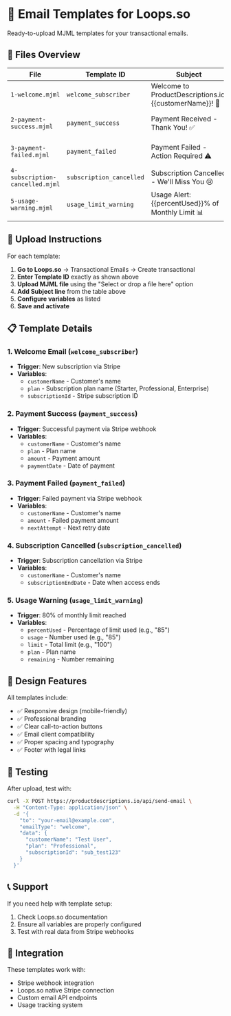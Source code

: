 # 📧 Email Templates for Loops.so

Ready-to-upload MJML templates for your transactional emails.

## 📁 Files Overview

| File | Template ID | Subject | Variables |
|------|-------------|---------|-----------|
| `1-welcome.mjml` | `welcome_subscriber` | Welcome to ProductDescriptions.io, {{customerName}}! 🎉 | customerName, plan, subscriptionId |
| `2-payment-success.mjml` | `payment_success` | Payment Received - Thank You! ✅ | customerName, plan, amount, paymentDate |
| `3-payment-failed.mjml` | `payment_failed` | Payment Failed - Action Required ⚠️ | customerName, amount, nextAttempt |
| `4-subscription-cancelled.mjml` | `subscription_cancelled` | Subscription Cancelled - We'll Miss You 😢 | customerName, subscriptionEndDate |
| `5-usage-warning.mjml` | `usage_limit_warning` | Usage Alert: {{percentUsed}}% of Monthly Limit 📊 | percentUsed, usage, limit, plan, remaining |

## 🚀 Upload Instructions

For each template:

1. **Go to Loops.so** → Transactional Emails → Create transactional
2. **Enter Template ID** exactly as shown above
3. **Upload MJML file** using the "Select or drop a file here" option
4. **Add Subject line** from the table above
5. **Configure variables** as listed
6. **Save and activate**

## 📋 Template Details

### 1. Welcome Email (`welcome_subscriber`)
- **Trigger**: New subscription via Stripe
- **Variables**: 
  - `customerName` - Customer's name
  - `plan` - Subscription plan name (Starter, Professional, Enterprise)
  - `subscriptionId` - Stripe subscription ID

### 2. Payment Success (`payment_success`)
- **Trigger**: Successful payment via Stripe webhook
- **Variables**:
  - `customerName` - Customer's name
  - `plan` - Plan name
  - `amount` - Payment amount
  - `paymentDate` - Date of payment

### 3. Payment Failed (`payment_failed`)
- **Trigger**: Failed payment via Stripe webhook
- **Variables**:
  - `customerName` - Customer's name
  - `amount` - Failed payment amount
  - `nextAttempt` - Next retry date

### 4. Subscription Cancelled (`subscription_cancelled`)
- **Trigger**: Subscription cancellation via Stripe
- **Variables**:
  - `customerName` - Customer's name
  - `subscriptionEndDate` - Date when access ends

### 5. Usage Warning (`usage_limit_warning`)
- **Trigger**: 80% of monthly limit reached
- **Variables**:
  - `percentUsed` - Percentage of limit used (e.g., "85")
  - `usage` - Number used (e.g., "85")
  - `limit` - Total limit (e.g., "100")
  - `plan` - Plan name
  - `remaining` - Number remaining

## 🎨 Design Features

All templates include:
- ✅ Responsive design (mobile-friendly)
- ✅ Professional branding
- ✅ Clear call-to-action buttons
- ✅ Email client compatibility
- ✅ Proper spacing and typography
- ✅ Footer with legal links

## 🧪 Testing

After upload, test with:

```bash
curl -X POST https://productdescriptions.io/api/send-email \
  -H "Content-Type: application/json" \
  -d '{
    "to": "your-email@example.com",
    "emailType": "welcome",
    "data": {
      "customerName": "Test User",
      "plan": "Professional",
      "subscriptionId": "sub_test123"
    }
  }'
```

## 📞 Support

If you need help with template setup:
1. Check Loops.so documentation
2. Ensure all variables are properly configured
3. Test with real data from Stripe webhooks

## 🔗 Integration

These templates work with:
- Stripe webhook integration
- Loops.so native Stripe connection
- Custom email API endpoints
- Usage tracking system